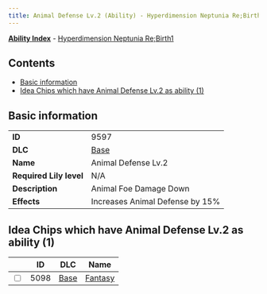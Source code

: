 ```yaml
---
title: Animal Defense Lv.2 (Ability) - Hyperdimension Neptunia Re;Birth1
---
```


[**Ability Index**](/neptunia/rb1/ability/index.html) - [Hyperdimension Neptunia Re;Birth1](/neptunia/rb1)

## Contents

- [Basic information](#basic-information)
- [Idea Chips which have Animal Defense Lv.2 as ability (1)](#idea-chips-which-have-animal-defense-lv2-as-ability-1)

## Basic information

|   |   |
| -- | -- |
| **ID** | 9597 |
| **DLC** | [Base](/neptunia/rb1/dlc/1-base.html) |
| **Name** | Animal Defense Lv.2 |
| **Required Lily level** | N/A |
| **Description** | Animal Foe Damage Down |
| **Effects** | Increases Animal Defense by 15% |


## Idea Chips which have Animal Defense Lv.2 as ability (1)

|    | ID | DLC | Name |
| -- | -- | --- | ---- |
| <input type="checkbox" id="rb1-item-1-5098" class="trackbox" /> | 5098 | [Base](/neptunia/rb1/dlc/1-base.html) | [Fantasy](/neptunia/rb1/item/1-5098-fantasy.html) |
